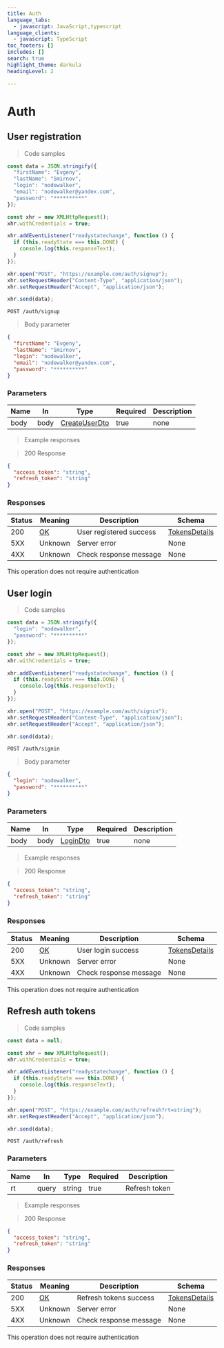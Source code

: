 ```yaml
---
title: Auth
language_tabs:
  - javascript: JavaScript,typescript
language_clients:
  - javascript: TypeScript
toc_footers: []
includes: []
search: true
highlight_theme: darkula
headingLevel: 2

---
```


<!-- Generator: Widdershins v4.0.1 -->
<h1 id="fake-store-api-auth">Auth</h1>

## User registration

<a id="opIdAuthController_signup"></a>

> Code samples

```javascript
const data = JSON.stringify({
  "firstName": "Evgeny",
  "lastName": "Smirnov",
  "login": "nodewalker",
  "email": "nodewalker@yandex.com",
  "password": "**********"
});

const xhr = new XMLHttpRequest();
xhr.withCredentials = true;

xhr.addEventListener("readystatechange", function () {
  if (this.readyState === this.DONE) {
    console.log(this.responseText);
  }
});

xhr.open("POST", "https://example.com/auth/signup");
xhr.setRequestHeader("Content-Type", "application/json");
xhr.setRequestHeader("Accept", "application/json");

xhr.send(data);
```

`POST /auth/signup`

> Body parameter

```json
{
  "firstName": "Evgeny",
  "lastName": "Smirnov",
  "login": "nodewalker",
  "email": "nodewalker@yandex.com",
  "password": "**********"
}
```

<h3 id="user-registration-parameters">Parameters</h3>

|Name|In|Type|Required|Description|
|---|---|---|---|---|
|body|body|[CreateUserDto](../models/CreateUserDto.md)|true|none|

> Example responses

> 200 Response

```json
{
  "access_token": "string",
  "refresh_token": "string"
}
```

<h3 id="user-registration-responses">Responses</h3>

|Status|Meaning|Description|Schema|
|---|---|---|---|
|200|[OK](https://tools.ietf.org/html/rfc7231#section-6.3.1)|User registered success|[TokensDetails](../models/TokensDetails.md)|
|5XX|Unknown|Server error|None|
|4XX|Unknown|Check response message|None|

<aside class="success">
This operation does not require authentication
</aside>

## User login

<a id="opIdAuthController_signin"></a>

> Code samples

```javascript
const data = JSON.stringify({
  "login": "nodewalker",
  "password": "**********"
});

const xhr = new XMLHttpRequest();
xhr.withCredentials = true;

xhr.addEventListener("readystatechange", function () {
  if (this.readyState === this.DONE) {
    console.log(this.responseText);
  }
});

xhr.open("POST", "https://example.com/auth/signin");
xhr.setRequestHeader("Content-Type", "application/json");
xhr.setRequestHeader("Accept", "application/json");

xhr.send(data);
```

`POST /auth/signin`

> Body parameter

```json
{
  "login": "nodewalker",
  "password": "**********"
}
```

<h3 id="user-login-parameters">Parameters</h3>

|Name|In|Type|Required|Description|
|---|---|---|---|---|
|body|body|[LoginDto](../models/LoginDto.md)|true|none|

> Example responses

> 200 Response

```json
{
  "access_token": "string",
  "refresh_token": "string"
}
```

<h3 id="user-login-responses">Responses</h3>

|Status|Meaning|Description|Schema|
|---|---|---|---|
|200|[OK](https://tools.ietf.org/html/rfc7231#section-6.3.1)|User login success|[TokensDetails](../models/TokensDetails.md)|
|5XX|Unknown|Server error|None|
|4XX|Unknown|Check response message|None|

<aside class="success">
This operation does not require authentication
</aside>

## Refresh auth tokens

<a id="opIdAuthController_refresh"></a>

> Code samples

```javascript
const data = null;

const xhr = new XMLHttpRequest();
xhr.withCredentials = true;

xhr.addEventListener("readystatechange", function () {
  if (this.readyState === this.DONE) {
    console.log(this.responseText);
  }
});

xhr.open("POST", "https://example.com/auth/refresh?rt=string");
xhr.setRequestHeader("Accept", "application/json");

xhr.send(data);
```

`POST /auth/refresh`

<h3 id="refresh-auth-tokens-parameters">Parameters</h3>

|Name|In|Type|Required|Description|
|---|---|---|---|---|
|rt|query|string|true|Refresh token|

> Example responses

> 200 Response

```json
{
  "access_token": "string",
  "refresh_token": "string"
}
```

<h3 id="refresh-auth-tokens-responses">Responses</h3>

|Status|Meaning|Description|Schema|
|---|---|---|---|
|200|[OK](https://tools.ietf.org/html/rfc7231#section-6.3.1)|Refresh tokens success|[TokensDetails](../models/TokensDetails.md)|
|5XX|Unknown|Server error|None|
|4XX|Unknown|Check response message|None|

<aside class="success">
This operation does not require authentication
</aside>

